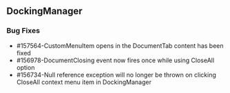 ## DockingManager

### Bug Fixes

* \#157564-CustomMenuItem  opens in the DocumentTab content has been fixed
* \#156978-DocumentClosing event now fires once while using CloseAll option
* \#156734-Null reference exception will no longer be thrown on clicking CloseAll context menu item in DockingManager 


